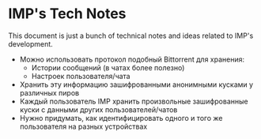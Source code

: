 # IMP's Tech Notes

This document is just a bunch of technical notes and ideas related to IMP's development.

* Можно использовать протокол подобный Bittorrent для хранения:
    * Истории сообщений (в чатах более полезно)
    * Настроек пользователя/чата
* Хранить эту информацию зашифрованными анонимными кусками у различных пиров
* Каждый пользователь IMP хранить произвольные зашифрованные куски с данными других пользователей/чатов
* Нужно придумать, как идентифицировать одного и того же пользователя на разных устройствах